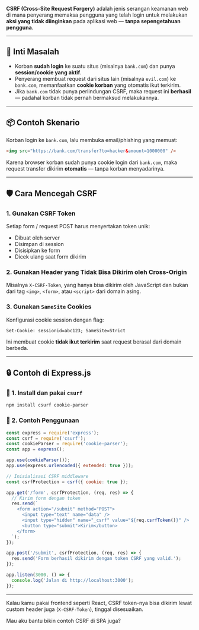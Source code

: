 **CSRF (Cross-Site Request Forgery)** adalah jenis serangan keamanan web di mana penyerang memaksa pengguna yang telah login untuk melakukan **aksi yang tidak diinginkan** pada aplikasi web — **tanpa sepengetahuan pengguna**.

---

## 🧠 Inti Masalah

* Korban **sudah login** ke suatu situs (misalnya `bank.com`) dan punya **session/cookie yang aktif**.
* Penyerang membuat request dari situs lain (misalnya `evil.com`) ke `bank.com`, memanfaatkan **cookie korban** yang otomatis ikut terkirim.
* Jika `bank.com` tidak punya perlindungan CSRF, maka request ini **berhasil** — padahal korban tidak pernah bermaksud melakukannya.

---

## 📦 Contoh Skenario

Korban login ke `bank.com`, lalu membuka email/phishing yang memuat:

```html
<img src="https://bank.com/transfer?to=hacker&amount=1000000" />
```

Karena browser korban sudah punya cookie login dari `bank.com`, maka request transfer dikirim **otomatis** — tanpa korban menyadarinya.

---

## 🛡 Cara Mencegah CSRF

### 1. **Gunakan CSRF Token**

Setiap form / request POST harus menyertakan token unik:

* Dibuat oleh server
* Disimpan di session
* Disisipkan ke form
* Dicek ulang saat form dikirim

### 2. **Gunakan Header yang Tidak Bisa Dikirim oleh Cross-Origin**

Misalnya `X-CSRF-Token`, yang hanya bisa dikirim oleh JavaScript dan bukan dari tag `<img>`, `<form>`, atau `<script>` dari domain asing.

### 3. **Gunakan `SameSite` Cookies**

Konfigurasi cookie session dengan flag:

```http
Set-Cookie: sessionid=abc123; SameSite=Strict
```

Ini membuat cookie **tidak ikut terkirim** saat request berasal dari domain berbeda.

---

## 🔒 Contoh di Express.js

### 🔧 1. Install dan pakai `csurf`

```bash
npm install csurf cookie-parser
```

### 🧪 2. Contoh Penggunaan

```js
const express = require('express');
const csrf = require('csurf');
const cookieParser = require('cookie-parser');
const app = express();

app.use(cookieParser());
app.use(express.urlencoded({ extended: true }));

// Inisialisasi CSRF middleware
const csrfProtection = csrf({ cookie: true });

app.get('/form', csrfProtection, (req, res) => {
  // Kirim form dengan token
  res.send(`
    <form action="/submit" method="POST">
      <input type="text" name="data" />
      <input type="hidden" name="_csrf" value="${req.csrfToken()}" />
      <button type="submit">Kirim</button>
    </form>
  `);
});

app.post('/submit', csrfProtection, (req, res) => {
  res.send('Form berhasil dikirim dengan token CSRF yang valid.');
});

app.listen(3000, () => {
  console.log('Jalan di http://localhost:3000');
});
```

---

Kalau kamu pakai frontend seperti React, CSRF token-nya bisa dikirim lewat custom header juga (`X-CSRF-Token`), tinggal disesuaikan.

Mau aku bantu bikin contoh CSRF di SPA juga?
